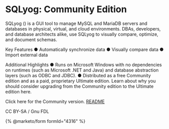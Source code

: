 
# SQLyog: Community Edition

SQLyog ([](https://webyog.com/product/sqlyog/)) is a GUI tool to manage MySQL and MariaDB servers and databases in physical, virtual, and cloud environments. DBAs, developers, and database architects alike, use SQLyog to visually compare, optimize, and document schemas.


Key Features
●	Automatically synchronize data
●	Visually compare data
●	Import external data


Additional Highlights
●	Runs on Microsoft Windows with no dependencies on runtimes (such as Microsoft .NET and Java) and database abstraction layers (such as ODBC and JDBC).
●	Distributed as a free Community edition and as a paid, proprietary Ultimate edition. Learn about why you should consider upgrading from the Community edition to the Ultimate edition here.


Click here for the Community version. [README](https://github.com/webyog/sqlyog-community/blob/master/README)


CC BY-SA / Gnu FDL


{% @marketo/form formId="4316" %}

